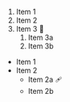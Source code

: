 1. Item 1
2. Item 2
3. Item 3 🔡
   1. Item 3a
   2. Item 3b


* Item 1
* Item 2
  * Item 2a 🩹
  * Item 2b
